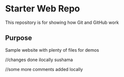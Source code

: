# Starter Web Repo

This repository is for showing how Git and GitHub work

## Purpose

Sample website with plenty of files for demos

//changes done ilocally sushama

//some more comments added locally